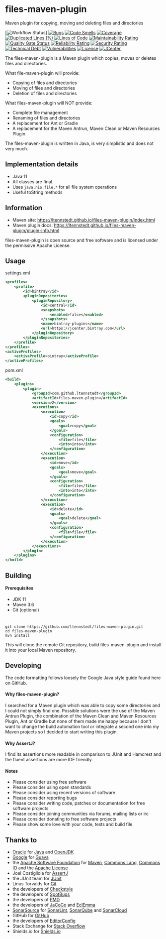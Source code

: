 # files-maven-plugin
Maven plugin for copying, moving and deleting files and directories

[![Workflow Status](https://github.com/ltennstedt/files-maven-plugin/workflows/JAVA%20CI/badge.svg)]
[![Bugs](https://sonarcloud.io/api/project_badges/measure?project=ltennstedt_files-maven-plugin&metric=bugs)](https://sonarcloud.io/dashboard?id=ltennstedt_files-maven-plugin)
[![Code Smells](https://sonarcloud.io/api/project_badges/measure?project=ltennstedt_files-maven-plugin&metric=code_smells)](https://sonarcloud.io/dashboard?id=ltennstedt_files-maven-plugin)
[![Coverage](https://sonarcloud.io/api/project_badges/measure?project=ltennstedt_files-maven-plugin&metric=coverage)](https://sonarcloud.io/dashboard?id=ltennstedt_files-maven-plugin)
[![Duplicated Lines (%)](https://sonarcloud.io/api/project_badges/measure?project=ltennstedt_files-maven-plugin&metric=duplicated_lines_density)](https://sonarcloud.io/dashboard?id=ltennstedt_files-maven-plugin)
[![Lines of Code](https://sonarcloud.io/api/project_badges/measure?project=ltennstedt_files-maven-plugin&metric=ncloc)](https://sonarcloud.io/dashboard?id=ltennstedt_files-maven-plugin)
[![Maintainability Rating](https://sonarcloud.io/api/project_badges/measure?project=ltennstedt_files-maven-plugin&metric=sqale_rating)](https://sonarcloud.io/dashboard?id=ltennstedt_files-maven-plugin)
[![Quality Gate Status](https://sonarcloud.io/api/project_badges/measure?project=ltennstedt_files-maven-plugin&metric=alert_status)](https://sonarcloud.io/dashboard?id=ltennstedt_files-maven-plugin)
[![Reliability Rating](https://sonarcloud.io/api/project_badges/measure?project=ltennstedt_files-maven-plugin&metric=reliability_rating)](https://sonarcloud.io/dashboard?id=ltennstedt_files-maven-plugin)
[![Security Rating](https://sonarcloud.io/api/project_badges/measure?project=ltennstedt_files-maven-plugin&metric=security_rating)](https://sonarcloud.io/dashboard?id=ltennstedt_files-maven-plugin)
[![Technical Debt](https://sonarcloud.io/api/project_badges/measure?project=ltennstedt_files-maven-plugin&metric=sqale_index)](https://sonarcloud.io/dashboard?id=ltennstedt_files-maven-plugin)
[![Vulnerabilities](https://sonarcloud.io/api/project_badges/measure?project=ltennstedt_files-maven-plugin&metric=vulnerabilities)](https://sonarcloud.io/dashboard?id=ltennstedt_files-maven-plugin)
[![License](https://img.shields.io/badge/license-Apache%20License%202.0-blue.svg)](http://shields.io)
[![JCenter](https://img.shields.io/badge/jcenter-2-green.svg)](http://shields.io)

The files-maven-plugin is a Maven plugin which copies, moves or deletes files and directories.

What file-maven-plugin will provide:
* Copying of files and directories
* Moving of files and directories
* Deletion of files and directories

What files-maven-plugin will NOT provide:
* Complete file management
* Renaming of files and directories
* A replacement for Ant or Gradle
* A replacement for the Maven Antrun, Maven Clean or Maven Resources Plugin

The files-maven-plugin is written in Java, is very simplistic and does not very much.

## Implementation details
* Java 11
* All classes are final.
* Uses `java.nio.file.*` for all file system operations
* Useful toString methods

## Information
* Maven site: https://ltennstedt.github.io/files-maven-plugin/index.html
* Maven plugin docs: https://ltennstedt.github.io/files-maven-plugin/plugin-info.html

files-maven-plugin is open source and free software and is licensed under the permissive Apache License.

## Usage

settings.xml
```xml
<profiles>
    <profile>
        <id>bintray</id>
        <pluginRepositories>
            <pluginRepository>
                <id>central</id>
                <snapshots>
                    <enabled>false</enabled>
                </snapshots>
                <name>bintray-plugins</name>
                <url>https://jcenter.bintray.com</url>
            </pluginRepository>
        </pluginRepositories>
    </profile>
</profiles>
<activeProfiles>
    <activeProfile>bintray</activeProfile>
</activeProfiles>
```

pom.xml
```xml
<build>
    <plugins>
        <plugin>
            <groupId>com.github.ltennstedt</groupId>
            <artifactId>files-maven-plugin</artifactId>
            <version>2</version>
            <executions>
                <execution>
                    <id>copy</id>
                    <goals>
                        <goal>copy</goal>
                    </goals>
                    <configuration>
                        <file>file</file>
                        <into>into</into>
                    </configuration>
                </execution>
                <execution>
                    <id>move</id>
                    <goals>
                        <goal>move</goal>
                    </goals>
                    <configuration>
                        <file>file</file>
                        <into>into</into>
                    </configuration>
                </execution>
                <execution>
                    <id>delete</id>
                    <goals>
                        <goal>delete</goal>
                    </goals>
                    <configuration>
                        <file>file</file>
                    </configuration>
                </execution>
            </executions>
        </plugin>
    </plugins>
</build>
```

## Building

#### Prerequisites
* JDK 11
* Maven 3.6
* Git (optional)
#
    git clone https://github.com/ltennstedt/files-maven-plugin.git
    cd files-maven-plugin
    mvn install

This will clone the remote Git repository, build files-maven-plugin and install it into your local Maven repository.

## Developing
The code formatting follows loosely the Google Java style guide found here on GitHub.    

#### Why files-maven-plugin?
I searched for a Maven plugin which was able to copy some directories and I could not simply find one. Possible 
solutions were the use of the Maven Antrun Plugin, the combination of the Maven Clean and Maven Resources Plugin, 
Ant or Gradle but none of them made me happy because I don't want to change the build automation tool or 
integrate a second one into my Maven projects so I decided to start writing this plugin.

#### Why AssertJ?
I find its assertions more readable in comparison to JUnit and Hamcrest and the fluent assertions are more IDE 
friendly.

#### Notes
* Please consider using free software
* Please consider using open standards
* Please consider using recent versions of software
* Please consider reporting bugs
* Please consider writing code, patches or documentation for free software projects
* Please consider joining communities via forums, mailing lists or irc
* Please consider donating to free software projects
* Please show some love with your code, tests and build file 

## Thanks to
* [Oracle](https://www.oracle.com/) for [Java](https://www.java.com/) and [OpenJDK](https://openjdk.java.net/)
* [Google](https://about.google/) for [Guava](https://github.com/google/guava/)
* the [Apache Software Foundation](http://apache.org/) for [Maven](http://maven.apache.org/), 
[Commons Lang](http://commons.apache.org/proper/commons-lang/), 
[Commons IO](http://commons.apache.org/proper/commons-io/) and the 
[Apache License](http://apache.org/licenses/LICENSE-2.0)
* Joel Costigliola for [AssertJ](https://joel-costigliola.github.io/assertj/)
* the JUnit team for [JUnit](https://junit.org/)
* Linus Torvalds for [Git](https://git-scm.com/)
* the developers of [Checkstyle](https://checkstyle.org/)
* the developers of [SpotBugs](https://spotbugs.github.io/)
* the developers of [PMD](https://pmd.github.io/)
* the developers of [JaCoCo](https://www.eclemma.org/jacoco/index.html) and 
[EclEmma](https://www.eclemma.org/index.html)
* [SonarSource](https://www.sonarsource.com/) for [SonarLint](https://www.sonarlint.org/), 
[SonarQube](https://www.sonarqube.org/) and [SonarCloud](https://sonarcloud.io/)
* GitHub for [GitHub](https://github.com/)
* the developers of [EditorConfig](https://editorconfig.org/)
* Stack Exchange for [Stack Overflow](https://stackoverflow.com/)
* Shields.io for [Shields.io](https://shields.io/)

